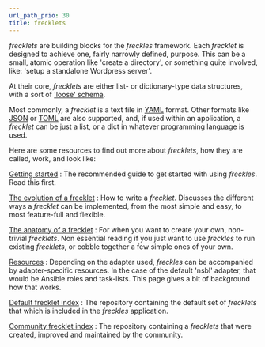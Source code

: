 ```yaml
---
url_path_prio: 30
title: frecklets
---
```


*frecklets* are building blocks for the *freckles* framework. Each *frecklet* is
designed to achieve one, fairly narrowly defined, purpose. This can be a small, atomic operation like 'create a directory', or something quite involved, like: 'setup a standalone Wordpress server'.  

At their core, *frecklets* are either list- or dictionary-type data structures, with a sort of ['loose' schema](/doc/frecklets/evolution/#the-elastic-non-schema).

Most commonly, a *frecklet* is a text file in [YAML](http://yaml.org/) format. Other formats like [JSON](https://www.json.org/) or [TOML](https://github.com/toml-lang/toml) are also supported, and, if used within an application, a *frecklet* can be just a list, or a dict in whatever programming language is used.

Here are some resources to find out more about *frecklets*, how they are called, work, and look like:

[Getting started](/doc/getting_started)
:    The recommended guide to get started with using *freckles*. Read this first.

[The evolution of a frecklet](/doc/frecklets/evolution)
:    How to write a *frecklet*. Discusses the different ways a *frecklet* can be implemented, from the most simple and easy, to most feature-full and flexible.

[The anatomy of a frecklet](/doc/frecklets/anatomy)
:    For when you want to create your own, non-trivial *frecklets*. Non essential reading if you just want to use *freckles* to run existing *frecklets*, or cobble together a few simple ones of your own.

[Resources](/doc/freckles/resources)
:    Depending on the adapter used, *freckles* can be accompanied by adapter-specific resources. In the case of the default 'nsbl' adapter, that would be Ansible roles and task-lists. This page gives a bit of background how that works.

[Default frecklet index](frecklets/default)
:    The repository containing the default set of *frecklets* that which is included in the *freckles* application.

[Community frecklet index](/frecklets/community)
:    The repository containing a *frecklets* that were created, improved and maintained by the community.
